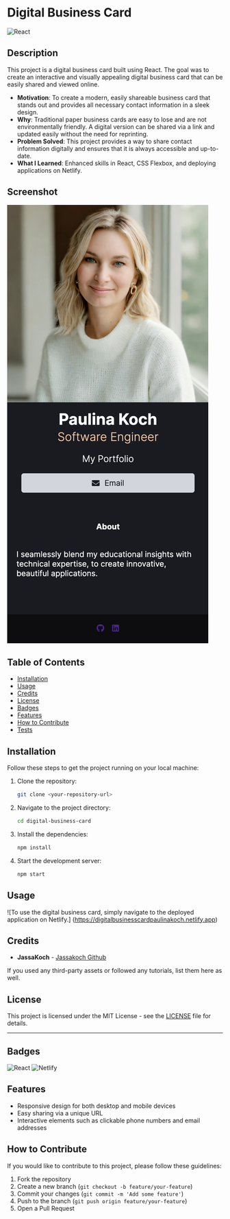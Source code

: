 # Digital Business Card

![React](https://img.shields.io/badge/react-v17.0.2-blue)

## Description

This project is a digital business card built using React. The goal was to create an interactive and visually appealing digital business card that can be easily shared and viewed online. 

- **Motivation**: To create a modern, easily shareable business card that stands out and provides all necessary contact information in a sleek design.
- **Why**: Traditional paper business cards are easy to lose and are not environmentally friendly. A digital version can be shared via a link and updated easily without the need for reprinting.
- **Problem Solved**: This project provides a way to share contact information digitally and ensures that it is always accessible and up-to-date.
- **What I Learned**: Enhanced skills in React, CSS Flexbox, and deploying applications on Netlify.

## Screenshot 
![Sceenshot](public/images/DigitalCard_Screenshot.png)


## Table of Contents

- [Installation](#installation)
- [Usage](#usage)
- [Credits](#credits)
- [License](#license)
- [Badges](#badges)
- [Features](#features)
- [How to Contribute](#how-to-contribute)
- [Tests](#tests)

## Installation

Follow these steps to get the project running on your local machine:

1. Clone the repository:
    ```bash
    git clone <your-repository-url>
    ```
2. Navigate to the project directory:
    ```bash
    cd digital-business-card
    ```
3. Install the dependencies:
    ```bash
    npm install
    ```
4. Start the development server:
    ```bash
    npm start
    ```

## Usage

![To use the digital business card, simply navigate to the deployed application on Netlify.] (https://digitalbusinesscardpaulinakoch.netlify.app) 



## Credits

- **JassaKoch** - [Jassakoch Github](https://github.com/jassakoch)

If you used any third-party assets or followed any tutorials, list them here as well.

## License

This project is licensed under the MIT License - see the [LICENSE](LICENSE) file for details.

---



## Badges

![React](https://img.shields.io/badge/react-v17.0.2-blue)
![Netlify](https://img.shields.io/badge/deployed%20on-netlify-brightgreen)

## Features

- Responsive design for both desktop and mobile devices
- Easy sharing via a unique URL
- Interactive elements such as clickable phone numbers and email addresses

## How to Contribute

If you would like to contribute to this project, please follow these guidelines:

1. Fork the repository
2. Create a new branch (`git checkout -b feature/your-feature`)
3. Commit your changes (`git commit -m 'Add some feature'`)
4. Push to the branch (`git push origin feature/your-feature`)
5. Open a Pull Request


